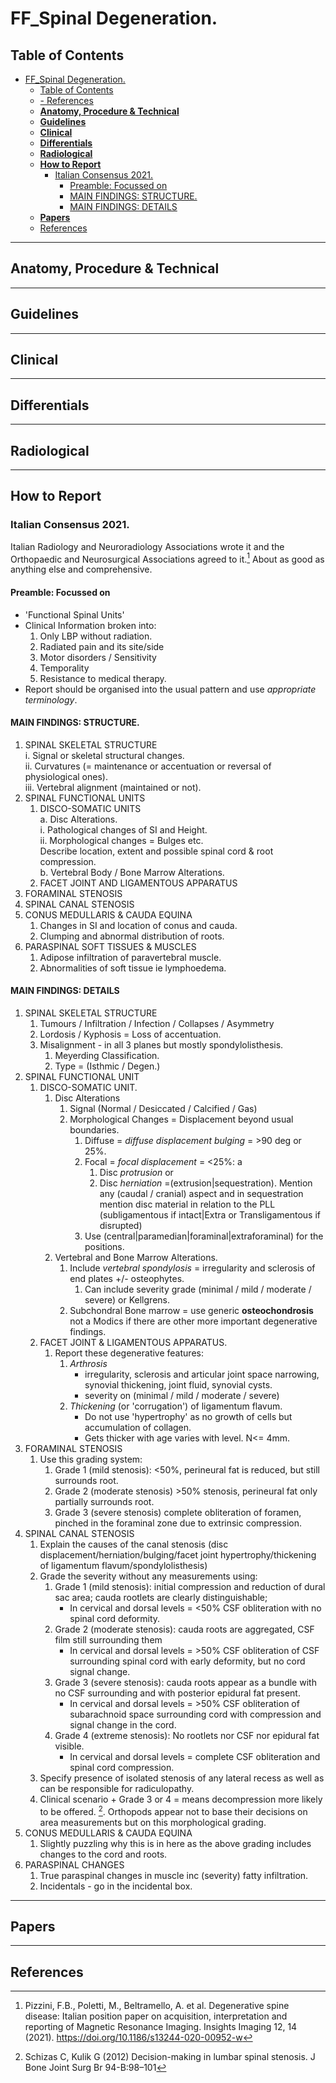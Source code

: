 # FF_Spinal Degeneration.

## Table of Contents
- [FF_Spinal Degeneration.](#ff_spinal-degeneration)
  - [Table of Contents](#table-of-contents)
  - [- References](#--references)
  - [**Anatomy, Procedure & Technical**](#anatomy-procedure--technical)
  - [**Guidelines**](#guidelines)
  - [**Clinical**](#clinical)
  - [**Differentials**](#differentials)
  - [**Radiological**](#radiological)
  - [**How to Report**](#how-to-report)
    - [Italian Consensus 2021.](#italian-consensus-2021)
      - [Preamble: Focussed on](#preamble-focussed-on)
      - [MAIN FINDINGS: STRUCTURE.](#main-findings-structure)
      - [MAIN FINDINGS: DETAILS](#main-findings-details)
  - [**Papers**](#papers)
  - [References](#references)
---

## **Anatomy, Procedure & Technical**

---

## **Guidelines**

---

## **Clinical**

---

## **Differentials**

---

## **Radiological**


---

## **How to Report** 

### Italian Consensus 2021.  

Italian Radiology and Neuroradiology Associations wrote it and the Orthopaedic and Neurosurgical Associations agreed to it.[^Pizzini2021] About as good as anything else and comprehensive.  

#### Preamble: Focussed on 
- 'Functional Spinal Units'
- Clinical Information broken into:  
  1) Only LBP without radiation.
  1) Radiated pain and its site/side  
  2) Motor disorders / Sensitivity  
  3) Temporality  
  4) Resistance to medical therapy.  
- Report should be organised into the usual pattern and use *appropriate terminology*. 

#### MAIN FINDINGS: STRUCTURE.

1. SPINAL SKELETAL STRUCTURE   
   i. Signal or skeletal structural changes.  
   ii. Curvatures (= maintenance or accentuation or reversal of physiological ones).  
   iii. Vertebral alignment (maintained or not).  
2. SPINAL FUNCTIONAL UNITS  
   1. DISCO-SOMATIC UNITS    
      a. Disc Alterations.  
        i. Pathological changes of SI and Height.   
        ii. Morphological changes = Bulges etc.  
        Describe location, extent and possible spinal cord & root compression.  
      b. Vertebral Body / Bone Marrow Alterations.   
   2. FACET JOINT AND LIGAMENTOUS APPARATUS   
3. FORAMINAL STENOSIS   
4. SPINAL CANAL STENOSIS   
5. CONUS MEDULLARIS & CAUDA EQUINA   
   1. Changes in SI and location of conus and cauda.   
   2. Clumping and abnormal distribution of roots.   
6. PARASPINAL SOFT TISSUES & MUSCLES   
   1. Adipose infiltration of paravertebral muscle.  
   2. Abnormalities of soft tissue ie lymphoedema.    

#### MAIN FINDINGS: DETAILS 

1. SPINAL SKELETAL STRUCTURE   
   1. Tumours / Infiltration / Infection / Collapses / Asymmetry
   2. Lordosis / Kyphosis = Loss of accentuation.   
   3. Misalignment - in all 3 planes but mostly spondylolisthesis.  
      1. Meyerding Classification.   
      2. Type = (Isthmic / Degen.)     
2. SPINAL FUNCTIONAL UNIT    
   1. DISCO-SOMATIC UNIT.    
      1. Disc Alterations   
         1. Signal (Normal / Desiccated / Calcified / Gas)   
         2. Morphological Changes = Displacement beyond usual boundaries.
            1. Diffuse = *diffuse displacement bulging* = >90 deg or 25%.   
            2. Focal = *focal displacement* = <25%:  a
               1. Disc *protrusion* or    
               2. Disc *herniation* =(extrusion|sequestration). Mention any (caudal / cranial) aspect and in sequestration mention disc material in relation to the PLL (subligamentous if intact|Extra or Transligamentous if disrupted)   
            3. Use (central|paramedian|foraminal|extraforaminal) for the positions.   
      2. Vertebral and Bone Marrow Alterations.  
         1. Include *vertebral spondylosis* = irregularity and sclerosis of end plates +/- osteophytes.    
            1. Can include severity grade (minimal / mild / moderate / severe) or Kellgrens.   
         2. Subchondral Bone marrow = use generic **osteochondrosis** not a Modics if there are other more important degenerative findings.  
   2. FACET JOINT & LIGAMENTOUS APPARATUS.   
      1. Report these degenerative features:    
         1. *Arthrosis*   
            - irregularity, sclerosis and articular joint space narrowing, synovial thickening, joint fluid, synovial cysts.  
            - severity on (minimal / mild / moderate / severe)  
         2. *Thickening* (or 'corrugation') of ligamentum flavum.
            - Do not use 'hypertrophy' as no growth of cells but accumulation of collagen. 
            - Gets thicker with age varies with level. N<= 4mm.   
3. FORAMINAL STENOSIS 
   1. Use this grading system:
      1. Grade 1 (mild stenosis): <50%, perineural fat is reduced, but still surrounds root.
      2. Grade 2 (moderate stenosis) >50% stenosis, perineural fat only partially surrounds root. 
      3. Grade 3 (severe stenosis) complete obliteration of foramen, pinched in the foraminal zone due to extrinsic compression. 
4. SPINAL CANAL STENOSIS 
   1. Explain the causes of the canal stenosis (disc displacement/herniation/bulging/facet joint hypertrophy/thickening of ligamentum flavum/spondylolisthesis) 
   2. Grade the severity without any measurements using:
      1. Grade 1 (mild stenosis): initial compression and reduction of dural sac area; cauda rootlets are clearly distinguishable; 
         - In cervical and dorsal levels = <50% CSF obliteration with no spinal cord deformity. 
      2. Grade 2 (moderate stenosis): cauda roots are aggregated, CSF film still surrounding them
         - In cervical and dorsal levels = >50% CSF obliteration of CSF surrounding spinal cord with early deformity, but no cord signal change.  
      3. Grade 3 (severe stenosis): cauda roots appear as a bundle with no CSF surrounding and with posterior epidural fat present.   
         - In cervical and dorsal levels = >50% CSF obliteration of subarachnoid space surrounding cord with compression and signal change in the cord. 
      4. Grade 4 (extreme stenosis): No rootlets nor CSF nor epidural fat visible.   
         -  In cervical and dorsal levels = complete CSF obliteration and spinal cord compression. 
   3. Specify presence of isolated stenosis of any lateral recess as well as can be responsible for radiculopathy. 
   4. Clinical scenario + Grade 3 or 4 = means decompression more likely to be offered.   [^Schizas2012].   Orthopods appear not to base their decisions on area measurements but on this morphological grading.  
5. CONUS MEDULLARIS & CAUDA EQUINA  
   1. Slightly puzzling why this is in here as the above grading includes changes to the cord and roots.   
6. PARASPINAL CHANGES   
   1. True paraspinal changes in muscle inc (severity) fatty infiltration.   
   2. Incidentals - go in the incidental box.   
    
---

## **Papers**

--- 

## References

[^Schizas2012]: Schizas C, Kulik G (2012) Decision-making in lumbar spinal stenosis. J Bone Joint Surg Br 94-B:98–101

[^Pizzini2021]:Pizzini, F.B., Poletti, M., Beltramello, A. et al. Degenerative spine disease: Italian position paper on acquisition, interpretation and reporting of Magnetic Resonance Imaging. Insights Imaging 12, 14 (2021). https://doi.org/10.1186/s13244-020-00952-w  


